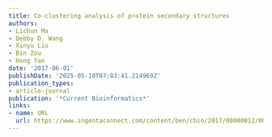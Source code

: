 ```yaml
---
title: Co-clustering analysis of protein secondary structures
authors:
- Lichun Ma
- Debby D. Wang
- Xinyu Liu
- Bin Zou
- Hong Yan
date: '2017-06-01'
publishDate: '2025-05-10T07:03:41.214969Z'
publication_types:
- article-journal
publication: '*Current Bioinformatics*'
links:
- name: URL
  url: https://www.ingentaconnect.com/content/ben/cbio/2017/00000012/00000003/art00005
---
```

